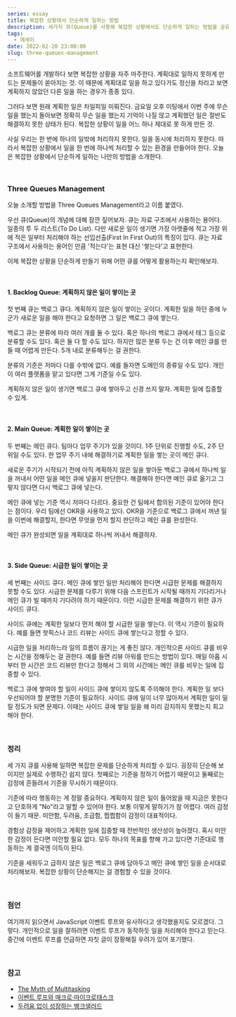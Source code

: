 ```yaml
---
series: essay
title: 복잡한 상황에서 단순하게 일하는 방법
description: 세가지 큐(Queue)를 사용해 복잡한 상황에서도 단순하게 일하는 방법을 공유합니다.
tags:
  - 에세이
date: 2022-02-20 23:00:00
slug: three-queues-management
---
```


소프트웨어를 개발하다 보면 복잡한 상황을 자주 마주한다. 계획대로 일하지 못하게 만드는 문제들이 쏟아지는 것. 이 때문에 계획대로 일을 하고 있다가도 정신을 차리고 보면 계획하지 않았던 다른 일을 하는 경우가 종종 있다.

그러다 보면 원래 계획한 일은 차일피일 미뤄진다. 금요일 오후 미팅에서 이번 주에 무슨 일을 했는지 돌아보면 정확히 무슨 일을 했는지 기억이 나질 않고 계획했던 일은 절반도 해결하지 못한 상태가 된다. 복잡한 상황이 일을 어느 하나 제대로 못 하게 만든 것.

사실 우리는 한 번에 하나의 일밖에 처리하지 못한다. 일을 동시에 처리하지 못한다. 따라서 복잡한 상황에서 일을 한 번에 하나씩 처리할 수 있는 환경을 만들어야 한다. 오늘은 복잡한 상황에서 단순하게 일하는 나만의 방법을 소개한다.

<br/>

### Three Queues Management

오늘 소개할 방법을 Three Queues Management라고 이름 붙였다.

우선 큐(Queue)의 개념에 대해 잠깐 짚어보자. 큐는 자료 구조에서 사용하는 용어다. 일종의 투 두 리스트(To Do List). 다만 새로운 일이 생기면 가장 아랫줄에 적고 가장 위에 적은 일부터 처리해야 하는 선입선출(First In First Out)의 특징이 있다. 큐는 자료 구조에서 사용하는 용어인 만큼 '적는다'는 표현 대신 '쌓는다'고 표현한다.

이제 복잡한 상황을 단순하게 만들기 위해 어떤 큐를 어떻게 활용하는지 확인해보자.

<br/>

#### 1. Backlog Queue: 계획하지 않은 일이 쌓이는 곳

첫 번째 큐는 백로그 큐다. 계획하지 않은 일이 쌓이는 곳이다. 계획한 일을 하던 중에 누군가 새로운 일을 해야 한다고 요청하면 그 일은 백로그 큐에 쌓는다.

백로그 큐는 분류에 따라 여러 개를 둘 수 있다. 혹은 하나의 백로그 큐에서 태그 등으로 분류할 수도 있다. 혹은 둘 다 할 수도 있다. 하지만 많은 분류 두는 건 이후 메인 큐를 만들 때 어렵게 만든다. 5개 내로 분류해두는 걸 권한다.

분류의 기준은 저마다 다를 수밖에 없다. 예를 들자면 도메인의 종류일 수도 있다. 개인이 여러 플랫폼을 맡고 있다면 그게 기준일 수도 있다.

계획하지 않은 일이 생기면 백로그 큐에 쌓아두고 신경 쓰지 말자. 계획한 일에 집중할 수 있게.

<br/>

#### 2. Main Queue: 계획한 일이 쌓이는 곳

두 번째는 메인 큐다. 팀마다 업무 주기가 있을 것이다. 1주 단위로 진행할 수도, 2주 단위일 수도 있다. 한 업무 주기 내에 해결하기로 계획한 일을 쌓는 곳이 메인 큐다.

새로운 주기가 시작되기 전에 아직 계획하지 않은 일을 쌓아둔 백로그 큐에서 하나씩 일을 꺼내서 어떤 일을 메인 큐에 넣을지 판단한다. 해결해야 한다면 메인 큐로 옮기고 그렇지 않다면 다시 백로그 큐에 넣는다.

메인 큐에 넣는 기준 역시 저마다 다르다. 중요한 건 팀에서 합의된 기준이 있어야 한다는 점이다. 우리 팀에선 OKR을 사용하고 있다. OKR을 기준으로 백로그 큐에서 꺼낸 일을 이번에 해결할지, 한다면 무엇을 먼저 할지 판단하고 메인 큐를 완성한다.

메인 큐가 완성되면 일을 계획대로 하나씩 꺼내서 해결하자.

<br/>

#### 3. Side Queue: 시급한 일이 쌓이는 곳

세 번째는 사이드 큐다. 메인 큐에 쌓인 일만 처리해야 한다면 시급한 문제를 해결하지 못할 수도 있다. 시급한 문제를 다루기 위해 다음 스프린트가 시작될 때까지 기다리거나 메인 큐가 빌 때까지 기다려야 하기 때문이다. 이런 시급한 문제를 해결하기 위한 큐가 사이드 큐다.

사이드 큐에는 계획한 일보다 먼저 해야 할 시급한 일을 쌓는다. 이 역시 기준이 필요하다. 예를 들면 핫픽스나 코드 리뷰는 사이드 큐에 쌓는다고 정할 수 있다.

시급한 일을 처리하느라 일의 흐름이 끊기는 게 좋진 않다. 개인적으론 사이드 큐를 비우는 시간을 정해두는 걸 권한다. 예를 들면 리뷰 아워를 만드는 방법이 있다. 매일 아홉 시부터 한 시간은 코드 리뷰만 한다고 정해서 그 외의 시간에는 메인 큐를 비우는 일에 집중할 수 있다.

백로그 큐에 쌓여야 할 일이 사이드 큐에 쌓이지 않도록 주의해야 한다. 계획한 일 보다 우선되어야 할 분명한 기준이 필요하다. 사이드 큐에 일이 너무 많아져서 계획한 일이 밀릴 정도가 되면 문제다. 이때는 사이드 큐에 쌓일 일을 왜 미리 감지하지 못했는지 회고해야 한다.

<br/>

### 정리

세 가지 큐를 사용해 일하면 복잡한 문제를 단순하게 처리할 수 있다. 굉장히 단순해 보이지만 실제로 수행하긴 쉽지 않다. 첫째로는 기준을 정하기 어렵기 때문이고 둘째로는 감정에 흔들려서 기준을 무시하기 때문이다.

기준에 따라 행동하는 게 정말 중요하다. 계획하지 않은 일이 들어왔을 때 지금은 못한다고 단호하게 "No"라고 말할 수 있어야 한다. 보통 이렇게 말하기가 참 어렵다. 여러 감정이 들기 때문. 미안함, 두려움, 조급함, 찝찝함이 감정이 대표적이다.

경험상 감정을 제어하고 계획한 일에 집중할 때 전반적인 생산성이 높아졌다. 혹시 미안한 감정이 든다면 미안할 필요 없다. 모두 하나의 목표를 향해 가고 있다면 기준대로 행동하는 게 결국엔 이득이 된다.

기준을 세워두고 급하지 않은 일은 백로그 큐에 담아두고 메인 큐에 쌓인 일을 순서대로 처리해보자. 복잡한 상황이 단순해지는 걸 경험할 수 있을 것이다.

<br/>

### 첨언

여기까지 읽으면서 JavaScript 이벤트 루프와 유사하다고 생각했을지도 모르겠다. 그렇다. 개인적으로 일을 잘하려면 이벤트 루프가 동작하듯 일을 처리해야 한다고 믿는다. 중간에 이벤트 루프를 언급하면 자칫 글이 장황해질 우려가 있어 포기했다.

<br/>

### 참고

- [The Myth of Multitasking](https://www.psychologytoday.com/intl/blog/creativity-without-borders/201405/the-myth-multitasking)
- [이벤트 루프와 매크로·마이크로태스크](https://ko.javascript.info/event-loop)
- [두려움 없이 성장하는 뱅크샐러드](https://blog.banksalad.com/tech/grow-fearlessly/)
